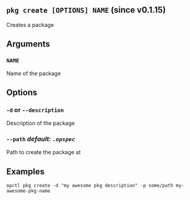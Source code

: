 ## `pkg create [OPTIONS] NAME` (since v0.1.15)

Creates a package

## Arguments

### `NAME`
Name of the package

## Options

### `-d` or `--description`
Description of the package

### `--path` *default: `.opspec`*
Path to create the package at

## Examples

```shell
opctl pkg create -d "my awesome pkg description" -p some/path my-awesome-pkg-name
```
